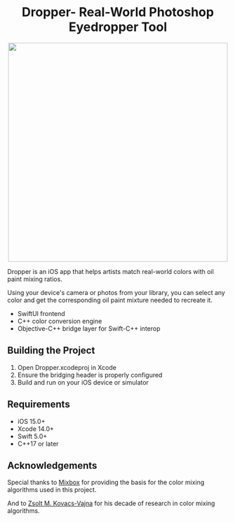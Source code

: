 <h1 align="center">Dropper- Real-World Photoshop Eyedropper Tool</h1>

<div align="center">
  <img src="./images/dropper.png" width="500" />
</div>

Dropper is an iOS app that helps artists match real-world colors with oil paint mixing ratios.

Using your device's camera or photos from your library, you can select any color and get the corresponding oil paint mixture needed to recreate it.

- SwiftUI frontend
- C++ color conversion engine
- Objective-C++ bridge layer for Swift-C++ interop

## Building the Project

1. Open Dropper.xcodeproj in Xcode
2. Ensure the bridging header is properly configured
3. Build and run on your iOS device or simulator

## Requirements

- iOS 15.0+
- Xcode 14.0+
- Swift 5.0+
- C++17 or later

## Acknowledgements

Special thanks to [Mixbox](https://github.com/scrtwpns/mixbox) for providing the basis for the color mixing algorithms used in this project.

And to [Zsolt M. Kovacs-Vajna](https://zsolt-kovacs.unibs.it/home) for his decade of research in color mixing algorithms.
